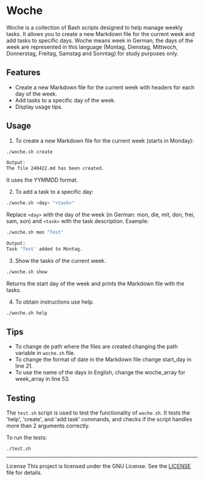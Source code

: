 # Woche

Woche is a collection of Bash scripts designed to help manage weekly tasks. It allows you to create a new Markdown file for the current week and add tasks to specific days. Woche means week in German, the days of the week are represented in this language (Montag, Dienstag, Mittwoch, Donnerstag, Freitag, Samstag and Sonntag) for study purposes only.

## Features

- Create a new Markdown file for the current week with headers for each day of the week.
- Add tasks to a specific day of the week.
- Display usage tips.

## Usage

1. To create a new Markdown file for the current week (starts in Monday):

```bash
./woche.sh create

Output:
The file 240422.md has been created.
```
It uses the YYMMDD format.

2. To add a task to a specific day:

```bash
./woche.sh <day> "<task>"
```

Replace `<day>` with the day of the week (in German: mon, die, mit, don, frei, sam, son) and `<task>` with the task description. Example:

```bash
./woche.sh mon "Test"

Output:
Task 'Test' added to Montag.
```

3. Show the tasks of the current week.

```bash
./woche.sh show
```

Returns the start day of the week and prints the Markdown file with the tasks.

4. To obtain instructions use help.

```bash
./woche.sh help
```

## Tips
- To change de path where the files are created changing the path variable in `woche.sh` file.
- To change the format of date in the Markdown file change start_day in line 21.
- To use the name of the days in English, change the woche_array for week_array in line 53.

## Testing

The `test.sh` script is used to test the functionality of `woche.sh`. It tests the 'help', 'create', and 'add task' commands, and checks if the script handles more than 2 arguments correctly.

To run the tests:

```bash
./test.sh
```
---

License
This project is licensed under the GNU License. See the [LICENSE](LICENSE) file for details.
